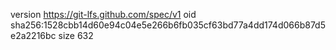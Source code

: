 version https://git-lfs.github.com/spec/v1
oid sha256:1528cbb14d60e94c04e5e266b6fb035cf63bd77a4dd174d066b87d5e2a2216bc
size 632
